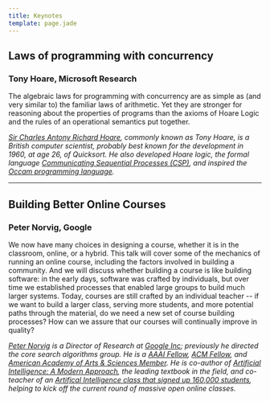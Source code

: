```yaml
---
title: Keynotes
template: page.jade
---
```


## Laws of programming with concurrency
### Tony Hoare, Microsoft Research

The algebraic laws for programming with concurrency are as simple as 
(and very similar to) the familiar laws of arithmetic. Yet they are
stronger for reasoning about the properties of programs than the axioms
of Hoare Logic and the rules of an operational semantics put together.

_[Sir Charles Antony Richard Hoare](http://research.microsoft.com/en-us/people/thoare/),
commonly known as Tony Hoare, is a British computer scientist, probably best known for the development in
1960, at age 26, of Quicksort. He also developed Hoare logic, the formal
language
[Communicating Sequential Processes (CSP)](http://www.usingcsp.com/), and inspired the
[Occam programming language](http://pop-users.org/occam-pi/)._

* * *

## Building Better Online Courses
### Peter Norvig, Google

We now have many choices in designing a course, whether it is in the
classroom, online, or a hybrid. This talk will cover some of the
mechanics of running an online course, including the factors involved in
building a community. And we will discuss whether building a course is
like building software: in the early days, software was crafted by
individuals, but over time we established processes that enabled large
groups to build much larger systems.  Today, courses are still crafted
by an individual teacher -- if we want to build a larger class, serving
more students, and more potential paths through the material, do we need
a new set of course building processes? How can we assure that our
courses will continually improve in quality?

*[Peter Norvig](http://norvig.com/bio.html) is a Director of Research at
[Google Inc](http://www.google.com);
previously he directed the core search algorithms group. He is a
[AAAI Fellow](http://fellows.acm.org/fellow_citation.cfm?id=4663209&srt=all),
[ACM Fellow](http://fellows.acm.org/fellow_citation.cfm?id=4663209&srt=all),
and [American Academy of Arts & Sciences
Member](https://www.amacad.org/news/pressReleases.aspx?i=198). He is co-author
of [Artificial Intelligence:
 A Modern Approach](http://www.cs.berkeley.edu/~russell/aima.html),
the leading textbook in the field, and co-teacher of an [Artifical Intelligence
 class that signed up 160,000 students](http://www.ai-class.com/),
 helping to kick off the current round of massive open online classes.*
